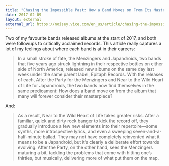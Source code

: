 ```yaml
---
title: "Chasing the Impossible Past: How a Band Moves on From Its Masterpiece Album (Dan Ozzi)"
date: 2017-02-09
layout: external
external_url: https://noisey.vice.com/en_us/article/chasing-the-impossible-past-how-a-band-moves-on-from-its-masterpiece-album
---
```


Two of my favourite bands released albums at the start of 2017, and both were followups to critically acclaimed records. This article really captures a lot of my feelings about where each band is at in their careers:

> In a small stroke of fate, the Menzingers and Japandroids, two bands that five years ago struck lightning in their respective bottles on either side of North America, released new albums on the same day last week under the same parent label, Epitaph Records. With the releases of each, After the Party for the Menzingers and Near to the Wild Heart of Life for Japandroids, the two bands now find themselves in the same predicament: How does a band move on from the album that many will forever consider their masterpiece?

And:

> As a result, Near to the Wild Heart of Life takes greater risks. After a familiar, quick and dirty rock banger to kick the record off, they gradually introduce a few new elements into their repertoire—some synths, more introspective lyrics, and even a sweeping seven-and-a-half-minute ballad. They may not have completely reinvented what it means to be a Japandroid, but it’s clearly a deliberate effort towards evolving. After the Party, on the other hand, sees the Menzingers maturing a bit, tackling the problems that come with hitting one’s thirties, but musically, delivering more of what put them on the map.

